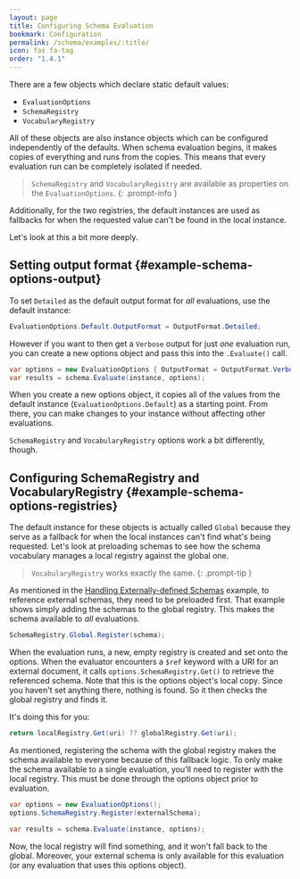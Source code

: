 ```yaml
---
layout: page
title: Configuring Schema Evaluation
bookmark: Configuration
permalink: /schema/examples/:title/
icon: fas fa-tag
order: "1.4.1"
---
```

There are a few objects which declare static default values:

- `EvaluationOptions`
- `SchemaRegistry`
- `VocabularyRegistry`

All of these objects are also instance objects which can be configured independently of the defaults.  When schema evaluation begins, it makes copies of everything and runs from the copies.  This means that every evaluation run can be completely isolated if needed.

> `SchemaRegistry` and `VocabularyRegistry` are available as properties on the `EvaluationOptions`.
{: .prompt-info }

Additionally, for the two registries, the default instances are used as fallbacks for when the requested value can't be found in the local instance.

Let's look at this a bit more deeply.

## Setting output format {#example-schema-options-output}

To set `Detailed` as the default output format for _all_ evaluations, use the default instance:

```c#
EvaluationOptions.Default.OutputFormat = OutputFormat.Detailed;
```

However if you want to then get a `Verbose` output for just _one_ evaluation run, you can create a new options object and pass this into the `.Evaluate()` call.

```c#
var options = new EvaluationOptions { OutputFormat = OutputFormat.Verbose };
var results = schema.Evaluate(instance, options);
```

When you create a new options object, it copies all of the values from the default instance (`EvaluationOptions.Default`) as a starting point.  From there, you can make changes to your instance without affecting other evaluations.

`SchemaRegistry` and `VocabularyRegistry` options work a bit differently, though.

## Configuring SchemaRegistry and VocabularyRegistry {#example-schema-options-registries}

The default instance for these objects is actually called `Global` because they serve as a fallback for when the local instances can't find what's being requested.  Let's look at preloading schemas to see how the schema vocabulary manages a local registry against the global one.

> `VocabularyRegistry` works exactly the same.
{: .prompt-tip }

As mentioned in the [Handling Externally-defined Schemas](#handling-externally-defined-schemas) example, to reference external schemas, they need to be preloaded first.  That example shows simply adding the schemas to the global registry.  This makes the schema available to _all_ evaluations.

```c#
SchemaRegistry.Global.Register(schema);
```

When the evaluation runs, a new, empty registry is created and set onto the options.  When the evaluator encounters a `$ref` keyword with a URI for an external document, it calls `options.SchemaRegistry.Get()` to retrieve the referenced schema.  Note that this is the options object's local copy.  Since you haven't set anything there, nothing is found.  So it then checks the global registry and finds it.

It's doing this for you:

```c#
return localRegistry.Get(uri) ?? globalRegistry.Get(uri);
```

As mentioned, registering the schema with the global registry makes the schema available to everyone because of this fallback logic. To only make the schema available to a single evaluation, you'll need to register with the local registry.  This must be done through the options object prior to evaluation.

```c#
var options = new EvaluationOptions();
options.SchemaRegistry.Register(externalSchema);

var results = schema.Evaluate(instance, options);
```

Now, the local registry will find something, and it won't fall back to the global.  Moreover, your external schema is only available for this evaluation (or any evaluation that uses this options object).
